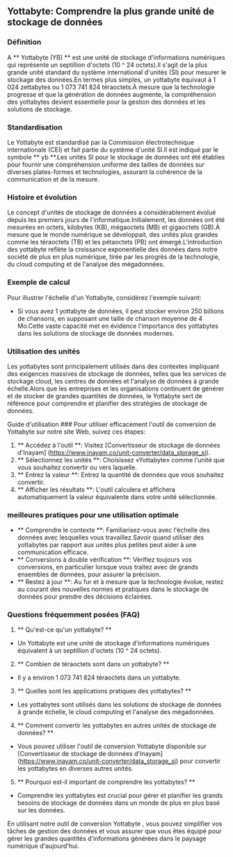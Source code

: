 ## Yottabyte: Comprendre la plus grande unité de stockage de données

### Définition
A ** Yottabyte (YB) ** est une unité de stockage d'informations numériques qui représente un septillion d'octets (10 ^ 24 octets).Il s'agit de la plus grande unité standard du système international d'unités (SI) pour mesurer le stockage des données.En termes plus simples, un yottabyte équivaut à 1 024 zettabytes ou 1 073 741 824 téraoctets.À mesure que la technologie progresse et que la génération de données augmente, la compréhension des yottabytes devient essentielle pour la gestion des données et les solutions de stockage.

### Standardisation
Le Yottabyte est standardisé par la Commission électrotechnique internationale (CEI) et fait partie du système d'unité SI.Il est indiqué par le symbole ** yb **.Les unités SI pour le stockage de données ont été établies pour fournir une compréhension uniforme des tailles de données sur diverses plates-formes et technologies, assurant la cohérence de la communication et de la mesure.

### Histoire et évolution
Le concept d'unités de stockage de données a considérablement évolué depuis les premiers jours de l'informatique.Initialement, les données ont été mesurées en octets, kilobytes (KB), mégaoctets (MB) et gigaoctets (GB).À mesure que le monde numérique se développait, des unités plus grandes comme les téraoctets (TB) et les pétaoctets (PB) ont émergé.L'introduction des yottabyte reflète la croissance exponentielle des données dans notre société de plus en plus numérique, tirée par les progrès de la technologie, du cloud computing et de l'analyse des mégadonnées.

### Exemple de calcul
Pour illustrer l'échelle d'un Yottabyte, considérez l'exemple suivant:
- Si vous avez 1 yottabyte de données, il peut stocker environ 250 billions de chansons, en supposant une taille de chanson moyenne de 4 Mo.Cette vaste capacité met en évidence l'importance des yottabytes dans les solutions de stockage de données modernes.

### Utilisation des unités
Les yottabytes sont principalement utilisés dans des contextes impliquant des exigences massives de stockage de données, telles que les services de stockage cloud, les centres de données et l'analyse de données à grande échelle.Alors que les entreprises et les organisations continuent de générer et de stocker de grandes quantités de données, le Yottabyte sert de référence pour comprendre et planifier des stratégies de stockage de données.

Guide d'utilisation ###
Pour utiliser efficacement l'outil de conversion de Yottabyte sur notre site Web, suivez ces étapes:
1. ** Accédez à l'outil **: Visitez [Convertisseur de stockage de données d'Inayam] (https://www.inayam.co/unit-converter/data_storage_si).
2. ** Sélectionnez les unités **: Choisissez «Yottabyte» comme l'unité que vous souhaitez convertir ou vers laquelle.
3. ** Entrez la valeur **: Entrez la quantité de données que vous souhaitez convertir.
4. ** Afficher les résultats **: L'outil calculera et affichera automatiquement la valeur équivalente dans votre unité sélectionnée.

### meilleures pratiques pour une utilisation optimale
- ** Comprendre le contexte **: Familiarisez-vous avec l'échelle des données avec lesquelles vous travaillez.Savoir quand utiliser des yottabytes par rapport aux unités plus petites peut aider à une communication efficace.
- ** Conversions à double vérification **: Vérifiez toujours vos conversions, en particulier lorsque vous traitez avec de grands ensembles de données, pour assurer la précision.
- ** Restez à jour **: Au fur et à mesure que la technologie évolue, restez au courant des nouvelles normes et pratiques dans le stockage de données pour prendre des décisions éclairées.

### Questions fréquemment posées (FAQ)

1. ** Qu'est-ce qu'un yottabyte? **
- Un Yottabyte est une unité de stockage d'informations numériques équivalent à un septillion d'octets (10 ^ 24 octets).

2. ** Combien de téraoctets sont dans un yottabyte? **
- Il y a environ 1 073 741 824 téraoctets dans un yottabyte.

3. ** Quelles sont les applications pratiques des yottabytes? **
- Les yottabytes sont utilisés dans les solutions de stockage de données à grande échelle, le cloud computing et l'analyse des mégadonnées.

4. ** Comment convertir les yottabytes en autres unités de stockage de données? **
- Vous pouvez utiliser l'outil de conversion Yottabyte disponible sur [Convertisseur de stockage de données d'Inayam] (https://www.inayam.co/unit-converter/data_storage_si) pour convertir les yottabytes en diverses autres unités.

5. ** Pourquoi est-il important de comprendre les yottabytes? **
- Comprendre les yottabytes est crucial pour gérer et planifier les grands besoins de stockage de données dans un monde de plus en plus basé sur les données.

En utilisant notre outil de conversion Yottabyte , vous pouvez simplifier vos tâches de gestion des données et vous assurer que vous êtes équipé pour gérer les grandes quantités d'informations générées dans le paysage numérique d'aujourd'hui.